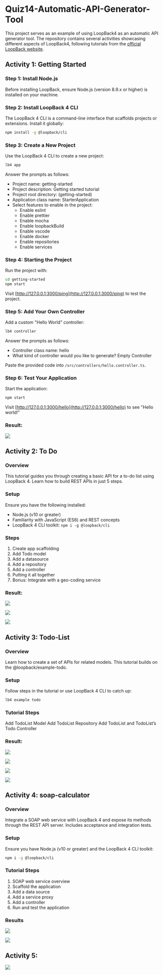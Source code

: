 # Quiz14-Automatic-API-Generator-Tool

This project serves as an example of using LoopBack4 as an automatic API generator tool. The repository contains several activities showcasing different aspects of LoopBack4, following tutorials from the [official LoopBack website](https://loopback.io/doc/en/lb4/index.html).

## Activity 1: Getting Started

### Step 1: Install Node.js

Before installing LoopBack, ensure Node.js (version 8.9.x or higher) is installed on your machine.

### Step 2: Install LoopBack 4 CLI

The LoopBack 4 CLI is a command-line interface that scaffolds projects or extensions. Install it globally:

```bash
npm install -g @loopback/cli
```

### Step 3: Create a New Project

Use the LoopBack 4 CLI to create a new project:

```bash
lb4 app
```

Answer the prompts as follows:

- Project name: getting-started
- Project description: Getting started tutorial
- Project root directory: (getting-started)
- Application class name: StarterApplication
- Select features to enable in the project:
  - Enable eslint
  - Enable prettier
  - Enable mocha
  - Enable loopbackBuild
  - Enable vscode
  - Enable docker
  - Enable repositories
  - Enable services

### Step 4: Starting the Project

Run the project with:

```bash
cd getting-started
npm start
```

Visit [http://127.0.0.1:3000/ping](http://127.0.0.1:3000/ping) to test the project.

### Step 5: Add Your Own Controller

Add a custom "Hello World" controller:

```bash
lb4 controller
```

Answer the prompts as follows:

- Controller class name: hello
- What kind of controller would you like to generate? Empty Controller

Paste the provided code into `/src/controllers/hello.controller.ts`.

### Step 6: Test Your Application

Start the application:

```bash
npm start
```

Visit [http://127.0.0.1:3000/hello](http://127.0.0.1:3000/hello) to see "Hello world!"


### Result:

![](images/Screenshot%202023-11-19%20at%205.27.47%E2%80%AFPM.png)






## Activity 2: To Do

### Overview

This tutorial guides you through creating a basic API for a to-do list using LoopBack 4. Learn how to build REST APIs in just 5 steps.

### Setup

Ensure you have the following installed:

- Node.js (v10 or greater)
- Familiarity with JavaScript (ES6) and REST concepts
- LoopBack 4 CLI toolkit: `npm i -g @loopback/cli`

### Steps

1. Create app scaffolding
2. Add Todo model
3. Add a datasource
4. Add a repository
5. Add a controller
6. Putting it all together
7. Bonus: Integrate with a geo-coding service


### Result:


![](images/Screenshot%202023-11-19%20at%206.18.24%E2%80%AFPM.png)

![](images/Screenshot%202023-11-19%20at%206.19.19%E2%80%AFPM.png)

![](images/Screenshot%202023-11-19%20at%206.19.41%E2%80%AFPM.png)



## Activity 3: Todo-List

### Overview

Learn how to create a set of APIs for related models. This tutorial builds on the @loopback/example-todo.

### Setup

Follow steps in the tutorial or use LoopBack 4 CLI to catch up:

```bash
lb4 example todo
```

### Tutorial Steps
Add TodoList Model
Add TodoList Repository
Add TodoList and TodoList’s Todo Controller

### Result:

![](images/Screenshot%202023-11-19%20at%208.21.23%E2%80%AFPM.png)

![](images/Screenshot%202023-11-19%20at%208.21.32%E2%80%AFPM.png)

![](images/Screenshot%202023-11-19%20at%208.21.42%E2%80%AFPM.png)

![](images/Screenshot%202023-11-19%20at%208.21.52%E2%80%AFPM.png)

## Activity 4: soap-calculator

### Overview
Integrate a SOAP web service with LoopBack 4 and expose its methods through the REST API server. Includes acceptance and integration tests.

### Setup
Ensure you have Node.js (v10 or greater) and the LoopBack 4 CLI toolkit:

```bash
npm i -g @loopback/cli
```

### Tutorial Steps
1. SOAP web service overview
2. Scaffold the application
3. Add a data source
4. Add a service proxy
5. Add a controller
6. Run and test the application


### Results
![](images/Screenshot%202023-11-19%20at%209.00.36%E2%80%AFPM.png)

![](images/Screenshot%202023-11-19%20at%209.00.57%E2%80%AFPM.png)


## Activity 5: 

![](images/Screenshot%202023-11-19%20at%209.09.06%E2%80%AFPM.png)


